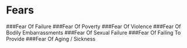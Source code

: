 # Fears

###Fear Of Failure
###Fear Of Poverty
###Fear Of Violence
###Fear Of Bodily Embarrassments
###Fear Of Sexual Failure
###Fear Of Failing To Provide
###Fear Of Aging / Sickness